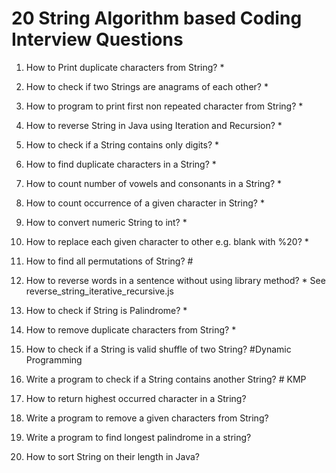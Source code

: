 # 20 String Algorithm based Coding Interview Questions

1. How to Print duplicate characters from String? *

2. How to check if two Strings are anagrams of each other? *

3. How to program to print first non repeated character from String? *

4. How to reverse String in Java using Iteration and Recursion? *

5. How to check if a String contains only digits? *

6. How to find duplicate characters in a String? *

7. How to count number of vowels and consonants in a String? *

8. How to count occurrence of a given character in String? *

9. How to convert numeric String to int? *

10. How to replace each given character to other e.g. blank with %20? *

11. How to find all permutations of String? #

12. How to reverse words in a sentence without using library method? * See reverse_string_iterative_recursive.js

13. How to check if String is Palindrome? *

14. How to remove duplicate characters from String? *

15. How to check if a String is valid shuffle of two String? #Dynamic Programming

16. Write a program to check if a String contains another String? # KMP

17. How  to return highest occurred character in a String?

18. Write a program to remove a given characters from String?

19. Write a program to find longest palindrome in a string?

20. How to sort String on their length in Java?
